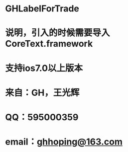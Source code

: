 # GHLabelForTrade
# 说明，引入的时候需要导入 CoreText.framework
# 支持ios7.0以上版本
# 来自：GH，王光辉
# QQ：595000359
# email：ghhoping@163.com
